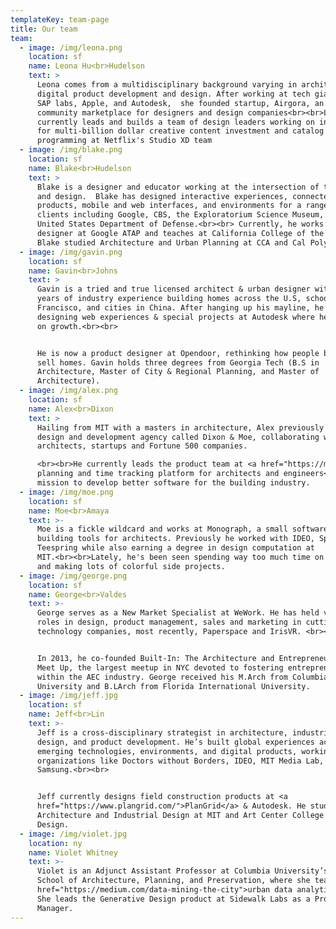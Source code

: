 ```yaml
---
templateKey: team-page
title: Our team
team:
  - image: /img/leona.png
    location: sf
    name: Leona Hu<br>Hudelson
    text: >
      Leona comes from a multidisciplinary background varying in architecture,
      digital product development and design. After working at tech giants like
      SAP labs, Apple, and Autodesk,  she founded startup, Airgora, an open
      community marketplace for designers and design companies<br><br>Leona
      currently leads and builds a team of design leaders working on innovations
      for multi-billion dollar creative content investment and catalog
      programming at Netflix's Studio XD team
  - image: /img/blake.png
    location: sf
    name: Blake<br>Hudelson
    text: >
      Blake is a designer and educator working at the intersection of technology
      and design.  Blake has designed interactive experiences, connected
      products, mobile and web interfaces, and environments for a range of
      clients including Google, CBS, the Exploratorium Science Museum, and the
      United States Department of Defense.<br><br> Currently, he works as a
      designer at Google ATAP and teaches at California College of the Arts.
      Blake studied Architecture and Urban Planning at CCA and Cal Poly, SLO.
  - image: /img/gavin.png
    location: sf
    name: Gavin<br>Johns
    text: >
      Gavin is a tried and true licensed architect & urban designer with 10
      years of industry experience building homes across the U.S, schools in San
      Francisco, and cities in China. After hanging up his mayline, he started
      designing web experiences & special projects at Autodesk where he focused
      on growth.<br><br>


      He is now a product designer at Opendoor, rethinking how people buy and
      sell homes. Gavin holds three degrees from Georgia Tech (B.S in
      Architecture, Master of City & Regional Planning, and Master of
      Architecture).
  - image: /img/alex.png
    location: sf
    name: Alex<br>Dixon
    text: >
      Hailing from MIT with a masters in architecture, Alex previously ran a
      design and development agency called Dixon & Moe, collaborating with
      architects, startups and Fortune 500 companies.

      <br><br>He currently leads the product team at <a href="https://monograph.io/">Monograph—a project
      planning and time tracking platform for architects and engineers</a>—with the
      mission to develop better software for the building industry.
  - image: /img/moe.png
    location: sf
    name: Moe<br>Amaya
    text: >-
      Moe is a fickle wildcard and works at Monograph, a small software company
      building tools for architects. Previously he worked with IDEO, Spoke, and
      Teespring while also earning a degree in design computation at
      MIT.<br><br>Lately, he's been seen spending way too much time on Twitter
      and making lots of colorful side projects.
  - image: /img/george.png
    location: sf
    name: George<br>Valdes
    text: >-
      George serves as a New Market Specialist at WeWork. He has held various
      roles in design, product management, sales and marketing in cutting-edge
      technology companies, most recently, Paperspace and IrisVR. <br><br>


      In 2013, he co-founded Built-In: The Architecture and Entrepreneurship
      Meet Up, the largest meetup in NYC devoted to fostering entrepreneurship
      within the AEC industry. George received his M.Arch from Columbia
      University and B.LArch from Florida International University.
  - image: /img/jeff.jpg
    location: sf
    name: Jeff<br>Lin
    text: >-
      Jeff is a cross-disciplinary strategist in architecture, industrial
      design, and product development. He’s built global experiences across
      emerging technologies, environments, and digital products, working with
      organizations like Doctors without Borders, IDEO, MIT Media Lab, and
      Samsung.<br><br>


      Jeff currently designs field construction products at <a
      href="https://www.plangrid.com/">PlanGrid</a> & Autodesk. He studied
      Architecture and Industrial Design at MIT and Art Center College of
      Design.
  - image: /img/violet.jpg
    location: ny
    name: Violet Whitney
    text: >-
      Violet is an Adjunct Assistant Professor at Columbia University’s Graduate
      School of Architecture, Planning, and Preservation, where she teaches <a
      href="https://medium.com/data-mining-the-city">urban data analytics</a>.
      She leads the Generative Design product at Sidewalk Labs as a Product
      Manager.
---
```


